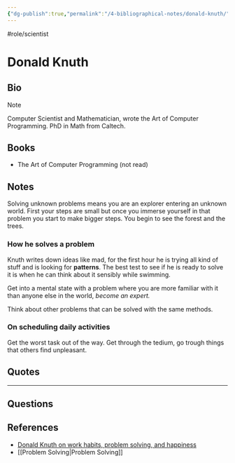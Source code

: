 ```yaml
---
{"dg-publish":true,"permalink":"/4-bibliographical-notes/donald-knuth/","created":"2023-07-21T06:11:47.859-05:00","updated":"2023-08-12T07:24:09.771-05:00"}
---
```


#role/scientist

# Donald Knuth

##  Bio

> [!NOTE]
> Computer Scientist and Mathematician, wrote the Art of Computer Programming. PhD in Math from Caltech.

## Books
- The Art of Computer Programming (not read) 

## Notes
Solving unknown problems means you are an explorer entering an unknown world. First your steps are small but once you immerse yourself in that problem you start to make bigger steps. You begin to see the forest and the trees.

### How he solves a problem
Knuth writes down ideas like mad, for the first hour he is trying all kind of stuff and is looking for **patterns**. The best test to see if he is ready to solve it is when he can think about it sensibly while swimming. 

Get into a mental state with a problem where you are more familiar with it than anyone else in the world, *become an expert.*

Think about other problems that can be solved with the same methods.

### On scheduling daily activities
Get the worst task out of the way. Get through the tedium, go trough things that others find unpleasant.

## Quotes

---
## Questions

## References 
- [Donald Knuth on work habits, problem solving, and happiness](https://shuvomoy.github.io/blogs/posts/Knuth-on-work-habits-and-problem-solving-and-happiness/#donald_knuth_on_work_habits_problem_solving_and_happiness)
- [[Problem Solving\|Problem Solving]]